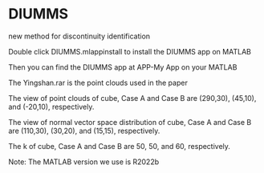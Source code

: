 # DIUMMS
new method for discontinuity identification

Double click DIUMMS.mlappinstall to install the DIUMMS app on MATLAB

Then you can find the DIUMMS app at APP-My App on your MATLAB

The Yingshan.rar is the point clouds used in the paper
 
The view of point clouds of cube, Case A and Case B are (290,30), (45,10), and (-20,10), respectively.

The view of normal vector space distribution of cube, Case A and Case B are (110,30), (30,20), and (15,15), respectively.

The k of cube, Case A and Case B are 50, 50, and 60, respectively.

Note: The MATLAB version we use is R2022b
